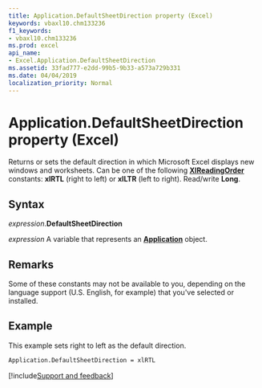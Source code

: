```yaml
---
title: Application.DefaultSheetDirection property (Excel)
keywords: vbaxl10.chm133236
f1_keywords:
- vbaxl10.chm133236
ms.prod: excel
api_name:
- Excel.Application.DefaultSheetDirection
ms.assetid: 33fad777-e2dd-99b5-9b33-a573a729b331
ms.date: 04/04/2019
localization_priority: Normal
---
```



# Application.DefaultSheetDirection property (Excel)

Returns or sets the default direction in which Microsoft Excel displays new windows and worksheets. Can be one of the following **[XlReadingOrder](word.xlreadingorder.md)** constants: **xlRTL** (right to left) or **xlLTR** (left to right). Read/write **Long**.


## Syntax

_expression_.**DefaultSheetDirection**

_expression_ A variable that represents an **[Application](Excel.Application(object).md)** object.


## Remarks

Some of these constants may not be available to you, depending on the language support (U.S. English, for example) that you've selected or installed.


## Example

This example sets right to left as the default direction.

```vb
Application.DefaultSheetDirection = xlRTL
```




[!include[Support and feedback](~/includes/feedback-boilerplate.md)]